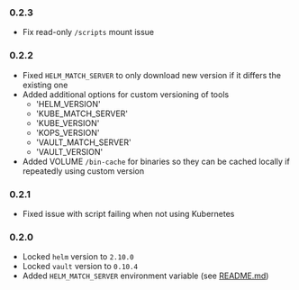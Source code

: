 ### 0.2.3
* Fix read-only `/scripts` mount issue

### 0.2.2
* Fixed `HELM_MATCH_SERVER` to only download new version if it differs the existing one
* Added additional options for custom versioning of tools
  * 'HELM_VERSION'
  * 'KUBE_MATCH_SERVER'
  * 'KUBE_VERSION'
  * 'KOPS_VERSION'
  * 'VAULT_MATCH_SERVER'
  * 'VAULT_VERSION'
* Added VOLUME `/bin-cache` for binaries so they can be cached locally if repeatedly using custom version

### 0.2.1
* Fixed issue with script failing when not using Kubernetes

### 0.2.0
* Locked `helm` version to `2.10.0`
* Locked `vault` version to `0.10.4`
* Added `HELM_MATCH_SERVER` environment variable (see [README.md](README.md))
